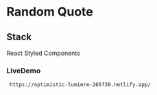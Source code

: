 # Random Quote

## Stack

React
Styled Components

### LiveDemo

     https://optimistic-lumiere-265f30.netlify.app/
